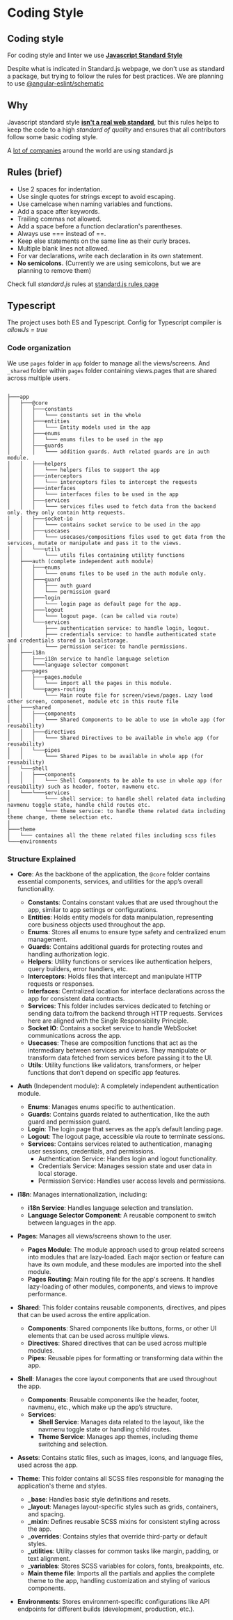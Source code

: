 # Coding Style

## Coding style

For coding style and linter we use **[Javascript Standard Style](https://standardjs.com/)**

Despite what is indicated in Standard.js webpage, we don't use as standard a package, but trying to follow the rules for best practices. We are planning to use
[@angular-eslint/schematic](https://github.com/angular-eslint/angular-eslint)

## Why

Javascript standard style **[isn't a real web standard](https://standardjs.com/index.html#but-this-isnt-a-real-web-standard)**, but this rules helps to keep the code to a high
_standard of quality_ and ensures that all contributors follow some basic coding style.

A [lot of companies](https://standardjs.com/index.html#who-uses-javascript-standard-style) around the world are using standard.js

## Rules (brief)

- Use 2 spaces for indentation.
- Use single quotes for strings except to avoid escaping.
- Use camelcase when naming variables and functions.
- Add a space after keywords.
- Trailing commas not allowed.
- Add a space before a function declaration's parentheses.
- Always use === instead of ==.
- Keep else statements on the same line as their curly braces.
- Multiple blank lines not allowed.
- For var declarations, write each declaration in its own statement.
- **No semicolons.** (Currently we are using semicolons, but we are planning to remove them)

Check full _standard.js_ rules at [standard.js rules page](https://standardjs.com/rules.html)

## Typescript

The project uses both ES and Typescript. Config for Typescript compiler is _allowJs = true_

### Code organization

We use `pages` folder in `app` folder to manage all the views/screens.
And `_shared` folder within `pages` folder containing views.pages that are shared across multiple users.

```console

├───app
│   ├───@core
│   │   ├───constants
│   │   │   └─── constants set in the whole
│   │   ├───entities
│   │   │   └─── Entity models used in the app
│   │   ├───enums
│   │   │   └─── enums files to be used in the app
│   │   ├───guards
│   │   │   └─── addition guards. Auth related guards are in auth module.
│   │   ├───helpers
│   │   │   └─── helpers files to support the app
│   │   ├───interceptors
│   │   │   └─── interceptors files to intercept the requests
│   │   ├───interfaces
│   │   │   └─── interfaces files to be used in the app
│   │   ├───services
│   │   │   └─── services files used to fetch data from the backend only. they only contain http requests.
│   │   ├───socket-io
│   │   │   └─── contains socket service to be used in the app
│   │   ├───usecases
│   │   │   └─── usecases/compositions files used to get data from the services, mutate or manipulate and pass it to the views.
│   │   └───utils
│   │       └─── utils files containing utility functions
│   ├───auth (complete independent auth module)
│   │   ├───enums
│   │   │   └─── enums files to be used in the auth module only.
│   │   ├───guard
│   │   │   ├─── auth guard
│   │   │   └─── permission guard
│   │   ├───login
│   │   │   └─── login page as default page for the app.
│   │   ├───logout
│   │   │   └─── logout page. (can be called via route)
│   │   └───services
│   │       ├─── authentication service: to handle login, logout.
│   │       ├─── credentials service: to handle authenticated state and credentials stored in localstorage.
│   │       └─── permission serice: to handle permissions.
│   ├───i18n
│   │   ├───i18n service to handle language seletion
│   │   └───language selector component
│   ├───pages
│   │   ├───pages.module
│   │   │   └─── import all the pages in this module.
│   │   └───pages-routing
│   │       └─── Main route file for screen/views/pages. Lazy load other screen, componenet, module etc in this route file
│   ├───shared
│   │   ├───components
│   │   │   └─── Shared Components to be able to use in whole app (for reusability)
│   │   ├───directives
│   │   │   └─── Shared Directives to be available in whole app (for reusability)
│   │   └───pipes
│   │       └─── Shared Pipes to be available in whole app (for reusability)
│   └───shell
│   │   ├───components
│   │   │   └─── Shell Components to be able to use in whole app (for reusability) such as header, footer, navmenu etc.
│   └───└───services
│           └─── shell service: to handle shell related data including navmenu toggle state, handle child routes etc.
│           └─── theme service: to handle theme related data including theme change, theme selection etc.
│
├───theme
│   └─── containes all the theme related files including scss files
└───environments
```

### Structure Explained

- **Core**:
  As the backbone of the application, the `@core` folder contains essential components, services, and utilities for the app’s overall functionality.

  - **Constants**: Contains constant values that are used throughout the app, similar to app settings or configurations.
  - **Entities**: Holds entity models for data manipulation, representing core business objects used throughout the app.
  - **Enums**: Stores all enums to ensure type safety and centralized enum management.
  - **Guards**: Contains additional guards for protecting routes and handling authorization logic.
  - **Helpers**: Utility functions or services like authentication helpers, query builders, error handlers, etc.
  - **Interceptors**: Holds files that intercept and manipulate HTTP requests or responses.
  - **Interfaces**: Centralized location for interface declarations across the app for consistent data contracts.
  - **Services**: This folder includes services dedicated to fetching or sending data to/from the backend through HTTP requests. Services here are aligned with the Single Responsibility Principle.
  - **Socket IO**: Contains a socket service to handle WebSocket communications across the app.
  - **Usecases**: These are composition functions that act as the intermediary between services and views. They manipulate or transform data fetched from services before passing it to the UI.
  - **Utils**: Utility functions like validators, transformers, or helper functions that don’t depend on specific app features.

- **Auth** (Independent module):
  A completely independent authentication module.

  - **Enums**: Manages enums specific to authentication.
  - **Guards**: Contains guards related to authentication, like the auth guard and permission guard.
  - **Login**: The login page that serves as the app’s default landing page.
  - **Logout**: The logout page, accessible via route to terminate sessions.
  - **Services**: Contains services related to authentication, managing user sessions, credentials, and permissions.
    - Authentication Service: Handles login and logout functionality.
    - Credentials Service: Manages session state and user data in local storage.
    - Permission Service: Handles user access levels and permissions.

- **i18n**:
  Manages internationalization, including:

  - **i18n Service**: Handles language selection and translation.
  - **Language Selector Component**: A reusable component to switch between languages in the app.

- **Pages**:
  Manages all views/screens shown to the user.

  - **Pages Module**: The module approach used to group related screens into modules that are lazy-loaded. Each major section or feature can have its own module, and these modules are imported into the shell module.
  - **Pages Routing**: Main routing file for the app's screens. It handles lazy-loading of other modules, components, and views to improve performance.

- **Shared**:
  This folder contains reusable components, directives, and pipes that can be used across the entire application.

  - **Components**: Shared components like buttons, forms, or other UI elements that can be used across multiple views.
  - **Directives**: Shared directives that can be used across multiple modules.
  - **Pipes**: Reusable pipes for formatting or transforming data within the app.

- **Shell**:
  Manages the core layout components that are used throughout the app.

  - **Components**: Reusable components like the header, footer, navmenu, etc., which make up the app’s structure.
  - **Services**:
    - **Shell Service**: Manages data related to the layout, like the navmenu toggle state or handling child routes.
    - **Theme Service**: Manages app themes, including theme switching and selection.

- **Assets**:
  Contains static files, such as images, icons, and language files, used across the app.

- **Theme**:
  This folder contains all SCSS files responsible for managing the application's theme and styles.

  - **\_base**: Handles basic style definitions and resets.
  - **\_layout**: Manages layout-specific styles such as grids, containers, and spacing.
  - **\_mixin**: Defines reusable SCSS mixins for consistent styling across the app.
  - **\_overrides**: Contains styles that override third-party or default styles.
  - **\_utilities**: Utility classes for common tasks like margin, padding, or text alignment.
  - **\_variables**: Stores SCSS variables for colors, fonts, breakpoints, etc.
  - **Main theme file**: Imports all the partials and applies the complete theme to the app, handling customization and styling of various components.

- **Environments**:
  Stores environment-specific configurations like API endpoints for different builds (development, production, etc.).
